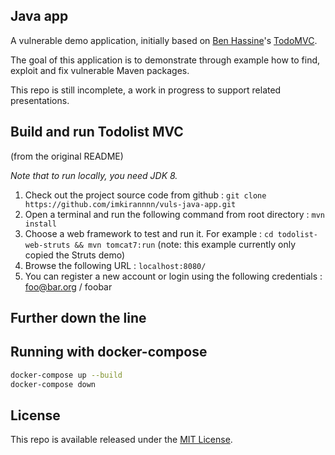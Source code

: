 ## Java app 

A vulnerable demo application, initially based on [Ben Hassine](https://github.com/benas/)'s [TodoMVC](https://github.com/benas/todolist-mvc). 

The goal of this application is to demonstrate through example how to find, exploit and fix vulnerable Maven packages. 

This repo is still incomplete, a work in progress to support related presentations.


## Build and run Todolist MVC

(from the original README)

*Note that to run locally, you need JDK 8.*

1.  Check out the project source code from github : `git clone https://github.com/imkirannnn/vuls-java-app.git`
2.  Open a terminal and run the following command from root directory : `mvn install`
3.  Choose a web framework to test and run it. For example : `cd todolist-web-struts && mvn tomcat7:run` (note: this example currently only copied the Struts demo)
4.  Browse the following URL : `localhost:8080/`
5.  You can register a new account or login using the following credentials : foo@bar.org / foobar
## Further down the line
## Running with docker-compose
```bash
docker-compose up --build
docker-compose down
```

## License
This repo is available released under the [MIT License](http://opensource.org/licenses/mit-license.php/).
